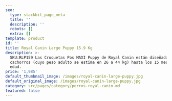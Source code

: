 ```yaml
---
seo:
  type: stackbit_page_meta
  title: ''
  description: ''
  robots: []
  extra: []
template: product
id: ''
title: Royal Canin Large Puppy 15.9 Kg
description: >-
  SKU:RLP159 Las Croquetas Pos MAXI Puppy de Royal Canin están diseñadas para
  cachorros (cuyo peso adulto se estima en 26 a 44 kg) hasta los 15 meses de
  edad.
price: '1,985'
default_thumbnail_image: /images/royal-canin-large-puppy.jpg
default_original_image: /images/royal-canin-large-puppy.jpg
category: src/pages/category/perros-royal-canin.md
featured: false
---
```

